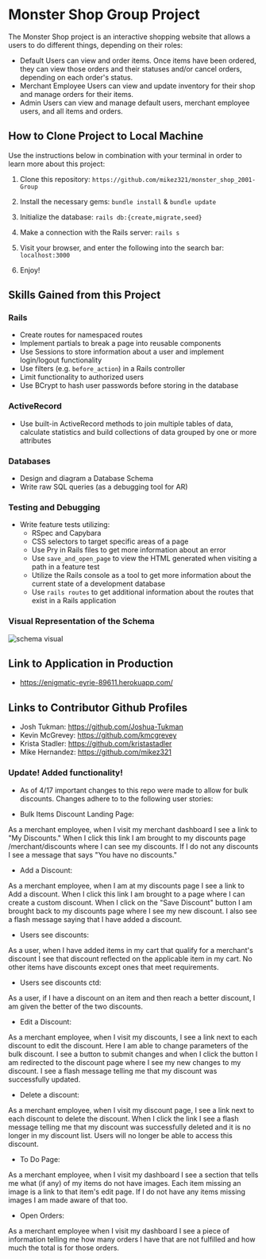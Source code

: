# Monster Shop Group Project

The Monster Shop project is an interactive shopping website that allows a users to do different things, depending on their roles:
* Default Users can view and order items. Once items have been ordered, they can view those orders and their statuses and/or cancel orders, depending on each order's status.
* Merchant Employee Users can view and update inventory for their shop and manage orders for their items.
* Admin Users can view and manage default users, merchant employee users, and all items and orders.

## How to Clone Project to Local Machine
Use the instructions below in combination with your terminal in order to learn more about this project:

  1. Clone this repository:
    ```https://github.com/mikez321/monster_shop_2001-Group```

  2. Install the necessary gems:
    ```bundle install``` &
    ```bundle update```

  3. Initialize the database:
    ```rails db:{create,migrate,seed}```

  4. Make a connection with the Rails server:
    ```rails s```

  5. Visit your browser, and enter the following into the search bar:
  ```localhost:3000```

  6. Enjoy!

## Skills Gained from this Project

### Rails
* Create routes for namespaced routes
* Implement partials to break a page into reusable components
* Use Sessions to store information about a user and implement login/logout functionality
* Use filters (e.g. `before_action`) in a Rails controller
* Limit functionality to authorized users
* Use BCrypt to hash user passwords before storing in the database

### ActiveRecord
* Use built-in ActiveRecord methods to join multiple tables of data, calculate statistics and build collections of data grouped by one or more attributes

### Databases
* Design and diagram a Database Schema
* Write raw SQL queries (as a debugging tool for AR)

### Testing and Debugging
* Write feature tests utilizing:
  - RSpec and Capybara
  - CSS selectors to target specific areas of a page
  - Use Pry in Rails files to get more information about an error
  - Use `save_and_open_page` to view the HTML generated when visiting a path in a feature test
  - Utilize the Rails console as a tool to get more information about the current state of a development database
  - Use `rails routes` to get additional information about the routes that exist in a Rails application

### Visual Representation of the Schema
![schema visual](https://github.com/mikez321/monster_shop_2001-Group/blob/master/app/assets/images/Screen%20Shot%202020-04-21%20at%209.29.09%20PM.png)

## Link to Application in Production
* https://enigmatic-eyrie-89611.herokuapp.com/

## Links to Contributor Github Profiles
* Josh Tukman: https://github.com/Joshua-Tukman
* Kevin McGrevey: https://github.com/kmcgrevey
* Krista Stadler:  https://github.com/kristastadler
* Mike Hernandez: https://github.com/mikez321

### Update!  Added functionality!

* As of 4/17 important changes to this repo were made to allow for bulk discounts.  Changes adhere to to the following user stories:

* Bulk Items Discount Landing Page:

As a merchant employee, when I visit my merchant dashboard I see a link to "My Discounts."  When I click this link I am brought to my discounts page /merchant/discounts where I can see my discounts.  If I do not any discounts I see a message that says "You have no discounts."

* Add a Discount:

As a merchant employee, when I am at my discounts page I see a link to Add a discount.  When I click this link I am brought to a page where I can create a custom discount.  When I click on the "Save Discount" button I am brought back to my discounts page where I see my new discount.  I also see a flash message saying that I have added a discount.

* Users see discounts:

As a user, when I have added items in my cart that qualify for a merchant's discount I see that discount reflected on the applicable item in my cart.  No other items have discounts except ones that meet requirements.

* Users see discounts ctd:

As a user, if I have a discount on an item and then reach a better discount, I am given the better of the two discounts.

* Edit a Discount:

As a merchant employee, when I visit my discounts, I see a link next to each discount to edit the discount.  Here I am able to change parameters of the bulk discount.  I see a button to submit changes and when I click the button I am redirected to the discount page where I see my new changes to my discount.  I see a flash message telling me that my discount was successfully updated.

* Delete a discount:

As a merchant employee, when I visit my discount page, I see a link next to each discount to delete the discount.  When I click the link I see a flash message telling me that my discount was successfully deleted and it is no longer in my discount list.  Users will no longer be able to access this discount.

* To Do Page:

As a merchant employee, when I visit my dashboard I see a section that tells me what (if any) of my items do not have images.  Each item missing an image is a link to that item's edit page.  If I do not have any items missing images I am made aware of that too.

* Open Orders:

As a merchant employee when I visit my dashboard I see a piece of information telling me how many orders I have that are not fulfilled and how much the total is for those orders.
